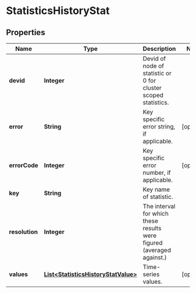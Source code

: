 
# StatisticsHistoryStat

## Properties
Name | Type | Description | Notes
------------ | ------------- | ------------- | -------------
**devid** | **Integer** | Devid of node of statistic or 0 for cluster scoped statistics. | 
**error** | **String** | Key specific error string, if applicable. |  [optional]
**errorCode** | **Integer** | Key specific error number, if applicable. |  [optional]
**key** | **String** | Key name of statistic. | 
**resolution** | **Integer** | The interval for which these results were figured (averaged against.) | 
**values** | [**List&lt;StatisticsHistoryStatValue&gt;**](StatisticsHistoryStatValue.md) | Time-series values. |  [optional]



